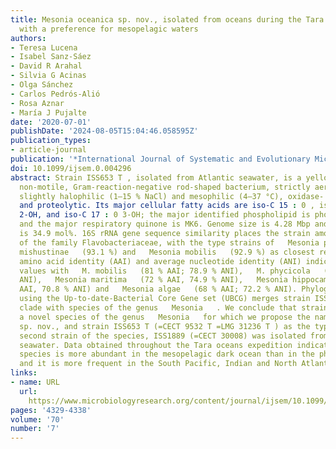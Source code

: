 ```yaml
---
title: Mesonia oceanica sp. nov., isolated from oceans during the Tara oceans expedition,
  with a preference for mesopelagic waters
authors:
- Teresa Lucena
- Isabel Sanz-Sáez
- David R Arahal
- Silvia G Acinas
- Olga Sánchez
- Carlos Pedrós-Alió
- Rosa Aznar
- María J Pujalte
date: '2020-07-01'
publishDate: '2024-08-05T15:04:46.058595Z'
publication_types:
- article-journal
publication: '*International Journal of Systematic and Evolutionary Microbiology*'
doi: 10.1099/ijsem.0.004296
abstract: Strain ISS653 T , isolated from Atlantic seawater, is a yellow pigmented,
  non-motile, Gram-reaction-negative rod-shaped bacterium, strictly aerobic and chemoorganotrophic,
  slightly halophilic (1–15 % NaCl) and mesophilic (4–37 °C), oxidase- and catalase-positive
  and proteolytic. Its major cellular fatty acids are iso-C 15 : 0 , iso-C 15 : 0
  2-OH, and iso-C 17 : 0 3-OH; the major identified phospholipid is phosphatidylethanolamine
  and the major respiratory quinone is MK6. Genome size is 4.28 Mbp and DNA G+C content
  is 34.9 mol%. 16S rRNA gene sequence similarity places the strain among members
  of the family Flavobacteriaceae, with the type strains of   Mesonia phycicola   (93.2 %),   Salegentibacter
  mishustinae   (93.1 %) and   Mesonia mobilis   (92.9 %) as closest relatives. Average
  amino acid identity (AAI) and average nucleotide identity (ANI) indices show highest
  values with   M. mobilis   (81 % AAI; 78.9 % ANI),   M. phycicola   (76 % AAI; 76.3 %
  ANI),   Mesonia maritima   (72 % AAI, 74.9 % ANI),   Mesonia hippocampi   (64 %
  AAI, 70.8 % ANI) and   Mesonia algae   (68 % AAI; 72.2 % ANI). Phylogenomic analysis
  using the Up-to-date-Bacterial Core Gene set (UBCG) merges strain ISS653 T in a
  clade with species of the genus   Mesonia   . We conclude that strain ISS653 T represents
  a novel species of the genus   Mesonia   for which we propose the name Mesonia oceanica
  sp. nov., and strain ISS653 T (=CECT 9532 T =LMG 31236 T ) as the type strain. A
  second strain of the species, ISS1889 (=CECT 30008) was isolated from Pacific Ocean
  seawater. Data obtained throughout the Tara oceans expedition indicate that the
  species is more abundant in the mesopelagic dark ocean than in the photic layer
  and it is more frequent in the South Pacific, Indian and North Atlantic oceans.
links:
- name: URL
  url: 
    https://www.microbiologyresearch.org/content/journal/ijsem/10.1099/ijsem.0.004296
pages: '4329-4338'
volume: '70'
number: '7'
---
```

